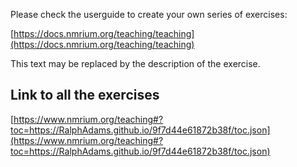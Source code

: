 Please check the userguide to create your own series of exercises:

[https://docs.nmrium.org/teaching/teaching](https://docs.nmrium.org/teaching/teaching)

This text may be replaced by the description of the exercise.

## Link to all the exercises

[https://www.nmrium.org/teaching#?toc=https://RalphAdams.github.io/9f7d44e61872b38f/toc.json](https://www.nmrium.org/teaching#?toc=https://RalphAdams.github.io/9f7d44e61872b38f/toc.json)

